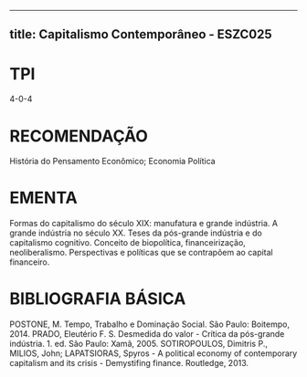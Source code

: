 
---
title: Capitalismo Contemporâneo - ESZC025 
---

# TPI

4-0-4

# RECOMENDAÇÃO

História do Pensamento Econômico; Economia Política

# EMENTA

Formas do capitalismo do século XIX: manufatura e grande indústria. A grande indústria no século XX. Teses da pós-grande indústria e do capitalismo cognitivo. Conceito de biopolítica, financeirização, neoliberalismo. Perspectivas e políticas que se contrapõem ao capital financeiro.

# BIBLIOGRAFIA BÁSICA

POSTONE, M. Tempo, Trabalho e Dominação Social. São Paulo: Boitempo, 2014.
PRADO, Eleutério F. S. Desmedida do valor - Crítica da pós-grande indústria. 1. ed. São Paulo: Xamã, 2005.
SOTIROPOULOS, Dimitris P., MILIOS, John; LAPATSIORAS, Spyros - A political economy of contemporary capitalism and its crisis - Demystifing finance. Routledge, 2013.
        